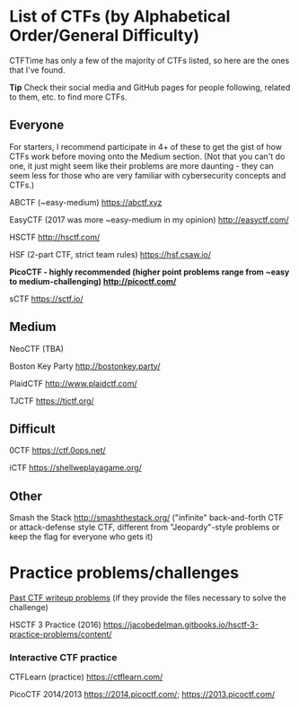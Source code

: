 # List of CTFs (by Alphabetical Order/General Difficulty)
CTFTime has only a few of the majority of CTFs listed, so here are the ones that I've found.

**Tip** Check their social media and GitHub pages for people following, related to them, etc. to find more CTFs.

## Everyone
For starters, I recommend participate in 4+ of these to get the gist of how CTFs work before moving onto the Medium section. (Not that you can't do one, it just might seem like their problems are more daunting - they can seem less for those who are very familiar with cybersecurity concepts and CTFs.)

ABCTF (~easy-medium) https://abctf.xyz

EasyCTF (2017 was more ~easy-medium in my opinion) http://easyctf.com/

HSCTF http://hsctf.com/

HSF (2-part CTF, strict team rules) https://hsf.csaw.io/

**PicoCTF - highly recommended (higher point problems range from ~easy to medium-challenging) http://picoctf.com/**

sCTF https://sctf.io/

## Medium
NeoCTF (TBA)

Boston Key Party http://bostonkey.party/

PlaidCTF http://www.plaidctf.com/

TJCTF https://tjctf.org/

## Difficult
0CTF https://ctf.0ops.net/

iCTF https://shellweplayagame.org/

## Other
Smash the Stack http://smashthestack.org/ ("infinite" back-and-forth CTF or attack-defense style CTF, different from "Jeopardy"-style problems or keep the flag for everyone who gets it)

# Practice problems/challenges 
[Past CTF writeup problems](https://github.com/siliconninja/TechClub-Curriculum-16-17/tree/master/Resources/CTF_resources.md#past-ctf-writeups) (if they provide the files necessary to solve the challenge)

HSCTF 3 Practice (2016) https://jacobedelman.gitbooks.io/hsctf-3-practice-problems/content/

### Interactive CTF practice
CTFLearn (practice) https://ctflearn.com/

PicoCTF 2014/2013 https://2014.picoctf.com/; https://2013.picoctf.com/

